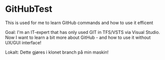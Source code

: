# GitHubTest
This is used for me to learn GitHub commands and how to use it efficent

Goal: I'm an IT-expert that has only used GIT in TFS/VSTS via Visual Studio. Now I want to learn a bit more about GitHub - and how to use it without UX/GUI interface!

Lokalt: Dette gjøres i klonet branch på min maskin!